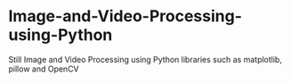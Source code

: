 # Image-and-Video-Processing-using-Python
Still Image and Video Processing using Python libraries such as matplotlib, pillow and OpenCV
